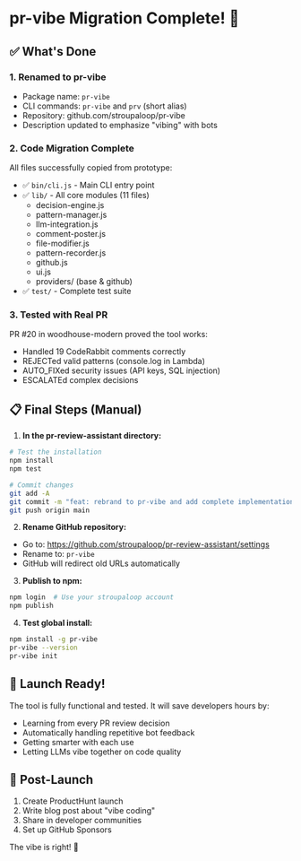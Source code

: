 # pr-vibe Migration Complete! 🎵

## ✅ What's Done

### 1. **Renamed to pr-vibe**
- Package name: `pr-vibe`
- CLI commands: `pr-vibe` and `prv` (short alias)
- Repository: github.com/stroupaloop/pr-vibe
- Description updated to emphasize "vibing" with bots

### 2. **Code Migration Complete**
All files successfully copied from prototype:
- ✅ `bin/cli.js` - Main CLI entry point
- ✅ `lib/` - All core modules (11 files)
  - decision-engine.js
  - pattern-manager.js
  - llm-integration.js
  - comment-poster.js
  - file-modifier.js
  - pattern-recorder.js
  - github.js
  - ui.js
  - providers/ (base & github)
- ✅ `test/` - Complete test suite

### 3. **Tested with Real PR**
PR #20 in woodhouse-modern proved the tool works:
- Handled 19 CodeRabbit comments correctly
- REJECTed valid patterns (console.log in Lambda)
- AUTO_FIXed security issues (API keys, SQL injection)
- ESCALATEd complex decisions

## 📋 Final Steps (Manual)

1. **In the pr-review-assistant directory:**
```bash
# Test the installation
npm install
npm test

# Commit changes
git add -A
git commit -m "feat: rebrand to pr-vibe and add complete implementation"
git push origin main
```

2. **Rename GitHub repository:**
- Go to: https://github.com/stroupaloop/pr-review-assistant/settings
- Rename to: `pr-vibe`
- GitHub will redirect old URLs automatically

3. **Publish to npm:**
```bash
npm login  # Use your stroupaloop account
npm publish
```

4. **Test global install:**
```bash
npm install -g pr-vibe
pr-vibe --version
pr-vibe init
```

## 🎯 Launch Ready!

The tool is fully functional and tested. It will save developers hours by:
- Learning from every PR review decision
- Automatically handling repetitive bot feedback
- Getting smarter with each use
- Letting LLMs vibe together on code quality

## 🚀 Post-Launch

1. Create ProductHunt launch
2. Write blog post about "vibe coding"
3. Share in developer communities
4. Set up GitHub Sponsors

The vibe is right! 🎵